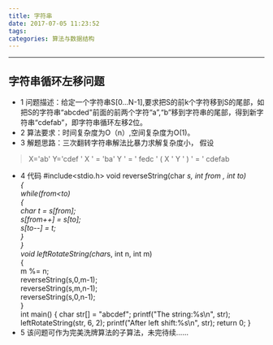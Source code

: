 ```yaml
---
title: 字符串
date: 2017-07-05 11:23:52
tags:
categories: 算法与数据结构
---
```

---
## 字符串循环左移问题
* 1 问题描述：给定一个字符串S[0...N-1],要求把S的前k个字符移到S的尾部，如把S的字符串“abcded"前面的前两个字符“a”,“b”移到字符串的尾部，得到新字符串“cdefab”，即字符串循环左移2位。
* 2 算法要求：时间复杂度为O（n）,空间复杂度为O(1)。
* 3 解题思路：三次翻转字符串解法比暴力求解复杂度小，
假设
> X='ab'
 Y='cdef '
 X ' = 'ba'
Y ' = ' fedc ' 
( X ' Y ' ) ' = ' cdefab 
* 4 代码
      #include<stdio.h>
       void reverseString(char *s, int from , int to)  
      {  
        while(from<to)  
        {  
        char t = s[from];  
        s[from++] = s[to];  
        s[to--] = t;  
        }  
      }  
      void leftRotateString(char*s, int n, int m)  
      {  
        m %= n;  
      reverseString(s,0,m-1);  
      reverseString(s,m,n-1);  
      reverseString(s,0,n-1);  
      }  
      int main()
      {
      char str[] = "abcdef";
      printf("The string:%s\n", str);
      leftRotateString(str, 6, 2);
      printf("After left shift:%s\n", str);
      return 0;
      }  
* 5 该问题可作为完美洗牌算法的子算法，未完待续......
